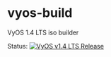 # vyos-build
VyOS 1.4 LTS iso builder  
  
Status: [![VyOS v1.4 LTS Release](https://github.com/akazantzidis/vyos-build/actions/workflows/vyos-1.4-lts.yaml/badge.svg)](https://github.com/akazantzidis/vyos-build/actions/workflows/vyos-1.4-lts.yaml)
